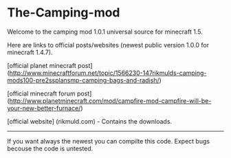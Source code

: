 The-Camping-mod 
=============== 
 
Welcome to the camping mod 1.0.1 universal source for minecraft 1.5. 

Here are links to official posts/websites (newest public version 1.0.0 for minecraft 1.4.7).
 
[official planet minecraft post] (http://www.minecraftforum.net/topic/1566230-147rikmulds-camping-mods100-pre2ssplansmp-camping-bags-and-radish/) 
 
[official minecraft forum post] (http://www.planetminecraft.com/mod/campfire-mod-campfire-will-be-your-new-better-furnace/) 
 
[official website] (rikmuld.com)  - Contains the downloads. 
 
--------------------------------------------------------------------------------------- 
 
If you want always the newest you can compilte this code. Expect bugs becouse the code is untested.
